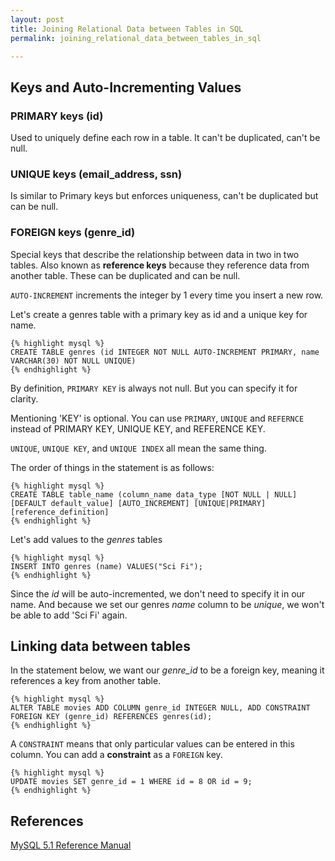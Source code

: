 ```yaml
---
layout: post
title: Joining Relational Data between Tables in SQL
permalink: joining_relational_data_between_tables_in_sql

---
```


Keys and Auto-Incrementing Values
---

### PRIMARY keys (id)

Used to uniquely define each row in a table. It can't be duplicated, can't be null.

### UNIQUE keys (email_address, ssn)

Is similar to Primary keys but enforces uniqueness, can't be duplicated but can be null.

### FOREIGN keys (genre_id)

Special keys that describe the relationship between data in two in two tables. Also known as **reference keys** because they reference data from another table. These can be duplicated and can be null.

`AUTO-INCREMENT` increments the integer by 1 every time you insert a new row.

Let's create a genres table with a primary key as id and a unique key for name.

    {% highlight mysql %}
    CREATE TABLE genres (id INTEGER NOT NULL AUTO-INCREMENT PRIMARY, name VARCHAR(30) NOT NULL UNIQUE)
    {% endhighlight %}

By definition, `PRIMARY KEY` is always not null. But you can specify it for clarity.

Mentioning 'KEY' is optional. You can use `PRIMARY`, `UNIQUE` and `REFERNCE` instead of PRIMARY KEY, UNIQUE KEY, and REFERENCE KEY.

`UNIQUE`, `UNIQUE KEY`, and `UNIQUE INDEX` all mean the same thing.

The order of things in the statement is as follows:

    {% highlight mysql %}
    CREATE TABLE table_name (column_name data_type [NOT NULL | NULL] [DEFAULT default_value] [AUTO_INCREMENT] [UNIQUE|PRIMARY] [reference_definition]
    {% endhighlight %}

Let's add values to the _genres_ tables

    {% highlight mysql %}
    INSERT INTO genres (name) VALUES("Sci Fi");
    {% endhighlight %}

Since the _id_ will be auto-incremented, we don't need to specify it in our name. And because we set our genres _name_ column to be _unique_, we won't be able to add 'Sci Fi' again.


Linking data between tables
---
In the statement below, we want our _genre_id_ to be a foreign key, meaning it references a key from another table. 

    {% highlight mysql %}
    ALTER TABLE movies ADD COLUMN genre_id INTEGER NULL, ADD CONSTRAINT FOREIGN KEY (genre_id) REFERENCES genres(id);
    {% endhighlight %}

A `CONSTRAINT` means that only particular values can be entered in this column. You can add a **constraint** as a `FOREIGN` key.

    {% highlight mysql %}
    UPDATE movies SET genre_id = 1 WHERE id = 8 OR id = 9;
    {% endhighlight %}

References
---
[MySQL 5.1 Reference Manual](http://dev.mysql.com/doc/refman/5.1/en/create-table.html)